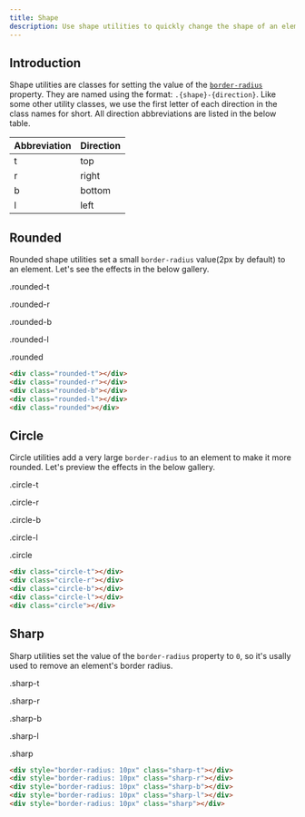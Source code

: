 ```yaml
---
title: Shape
description: Use shape utilities to quickly change the shape of an element.
---
```



## Introduction
Shape utilities are classes for setting the value of the [`border-radius`](https://developer.mozilla.org/en-US/docs/Web/CSS/border-radius) property. They are named using the format: `.{shape}-{direction}`. Like some other utility classes, we use the first letter of each direction in the class names for short. All direction abbreviations are listed in the below table.

<div class="table table-border my-small">
  <table>
    <thead>
      <tr><th>Abbreviation</th><th>Direction</th></tr>
    </thead>
    <tbody>
      <tr><td>t</td><td>top</td></tr>
      <tr><td>r</td><td>right</td></tr>
      <tr><td>b</td><td>bottom</td></tr>
      <tr><td>l</td><td>left</td></tr>
    </tbody>
  </table>
</div>

## Rounded
Rounded shape utilities set a small `border-radius` value(2px by default) to an element. Let's see the effects in the below gallery.

<div class="d-flex example">
  <div class="mr-small mb-small">
    <div class="p-medium rounded-t bc-primary"></div>
    <p class="p6 ta-center">.rounded-t</p>
  </div>
  <div class="mr-small mb-small">
    <div class="p-medium rounded-r bc-primary"></div>
    <p class="p6 ta-center">.rounded-r</p>
  </div>
  <div class="mr-small mb-small">
    <div class="p-medium rounded-b bc-primary"></div>
    <p class="p6 ta-center">.rounded-b</p>
  </div>
  <div class="mr-small mb-small">
    <div class="p-medium rounded-l bc-primary"></div>
    <p class="p6 ta-center">.rounded-l</p>
  </div>
  <div class="mb-small">
    <div class="p-medium rounded bc-primary"></div>
    <p class="p6 ta-center">.rounded</p>
  </div>
</div>

``` html
<div class="rounded-t"></div>
<div class="rounded-r"></div>
<div class="rounded-b"></div>
<div class="rounded-l"></div>
<div class="rounded"></div>
```



## Circle
Circle utilities add a very large `border-radius` to an element to make it more rounded. Let's preview the effects in the below gallery.

<div class="d-flex example">
  <div class="mr-small mb-small">
    <div class="p-medium circle-t bc-primary"></div>
    <p class="p6 ta-center">.circle-t</p>
  </div>
  <div class="mr-small mb-small">
    <div class="p-medium circle-r bc-primary"></div>
    <p class="p6 ta-center">.circle-r</p>
  </div>
  <div class="mr-small mb-small">
    <div class="p-medium circle-b bc-primary"></div>
    <p class="p6 ta-center">.circle-b</p>
  </div>
  <div class="mr-small mb-small">
    <div class="p-medium circle-l bc-primary"></div>
    <p class="p6 ta-center">.circle-l</p>
  </div>
  <div class="mb-small">
    <div class="p-medium circle bc-primary"></div>
    <p class="p6 ta-center">.circle</p>
  </div>
</div>

``` html
<div class="circle-t"></div>
<div class="circle-r"></div>
<div class="circle-b"></div>
<div class="circle-l"></div>
<div class="circle"></div>
```



## Sharp
Sharp utilities set the value of the `border-radius` property to `0`, so it's usally used to remove an element's border radius.

<div class="d-flex example">
  <div class="mr-small mb-small">
    <div style="border-radius: 10px" class="p-medium sharp-t bc-primary"></div>
    <p class="p6 ta-center">.sharp-t</p>
  </div>
  <div class="mr-small mb-small">
    <div style="border-radius: 10px" class="p-medium sharp-r bc-primary"></div>
    <p class="p6 ta-center">.sharp-r</p>
  </div>
  <div class="mr-small mb-small">
    <div style="border-radius: 10px" class="p-medium sharp-b bc-primary"></div>
    <p class="p6 ta-center">.sharp-b</p>
  </div>
  <div class="mr-small mb-small">
    <div style="border-radius: 10px" class="p-medium sharp-l bc-primary"></div>
    <p class="p6 ta-center">.sharp-l</p>
  </div>
  <div class="mb-small">
    <div style="border-radius: 10px" class="p-medium sharp bc-primary"></div>
    <p class="p6 ta-center">.sharp</p>
  </div>
</div>

``` html
<div style="border-radius: 10px" class="sharp-t"></div>
<div style="border-radius: 10px" class="sharp-r"></div>
<div style="border-radius: 10px" class="sharp-b"></div>
<div style="border-radius: 10px" class="sharp-l"></div>
<div style="border-radius: 10px" class="sharp"></div>
```
